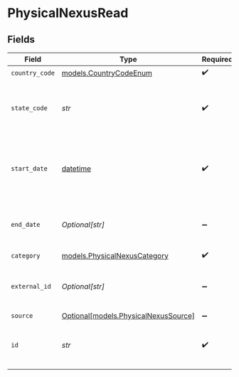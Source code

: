 # PhysicalNexusRead


## Fields

| Field                                                                                   | Type                                                                                    | Required                                                                                | Description                                                                             |
| --------------------------------------------------------------------------------------- | --------------------------------------------------------------------------------------- | --------------------------------------------------------------------------------------- | --------------------------------------------------------------------------------------- |
| `country_code`                                                                          | [models.CountryCodeEnum](../models/countrycodeenum.md)                                  | :heavy_check_mark:                                                                      | N/A                                                                                     |
| `state_code`                                                                            | *str*                                                                                   | :heavy_check_mark:                                                                      | The state or province code in<br/>                            ISO 3166-2 format (e.g., CA). |
| `start_date`                                                                            | [datetime](https://docs.python.org/3/library/datetime.html#datetime-objects)            | :heavy_check_mark:                                                                      | The date when the nexus became<br/>                            effective (YYYY-MM-DD).  |
| `end_date`                                                                              | *Optional[str]*                                                                         | :heavy_minus_sign:                                                                      | The date when the<br/>                                        nexus ended, if applicable. |
| `category`                                                                              | [models.PhysicalNexusCategory](../models/physicalnexuscategory.md)                      | :heavy_check_mark:                                                                      | N/A                                                                                     |
| `external_id`                                                                           | *Optional[str]*                                                                         | :heavy_minus_sign:                                                                      | Optional<br/>                                        external identifier for the nexus. |
| `source`                                                                                | [Optional[models.PhysicalNexusSource]](../models/physicalnexussource.md)                | :heavy_minus_sign:                                                                      | N/A                                                                                     |
| `id`                                                                                    | *str*                                                                                   | :heavy_check_mark:                                                                      | The unique identifier for the physical nexus.                                           |